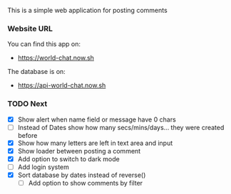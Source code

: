This is a simple web application for posting comments

### Website URL

You can find this app on:

- https://world-chat.now.sh

The database is on:

- https://api-world-chat.now.sh

### TODO Next

- [x] Show alert when name field or message have 0 chars
- [ ] Instead of Dates show how many secs/mins/days... they were created before
- [x] Show how many letters are left in text area and input
- [x] Show loader between posting a comment
- [x] Add option to switch to dark mode
- [ ] Add login system
- [x] Sort database by dates instead of reverse()
  - [ ] Add option to show comments by filter
